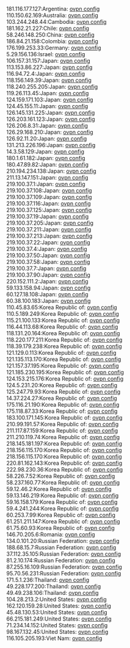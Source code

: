 181.116.177.127:Argentina: [ovpn config](vpn/181_116_177_127.ovpn)  
110.150.62.169:Australia: [ovpn config](vpn/110_150_62_169.ovpn)  
103.244.248.44:Cambodia: [ovpn config](vpn/103_244_248_44.ovpn)  
181.162.21.227:Chile: [ovpn config](vpn/181_162_21_227.ovpn)  
58.246.148.250:China: [ovpn config](vpn/58_246_148_250.ovpn)  
186.84.21.158:Colombia: [ovpn config](vpn/186_84_21_158.ovpn)  
176.199.253.33:Germany: [ovpn config](vpn/176_199_253_33.ovpn)  
5.29.156.136:Israel: [ovpn config](vpn/5_29_156_136.ovpn)  
106.157.31.157:Japan: [ovpn config](vpn/106_157_31_157.ovpn)  
113.153.86.227:Japan: [ovpn config](vpn/113_153_86_227.ovpn)  
116.94.72.4:Japan: [ovpn config](vpn/116_94_72_4.ovpn)  
118.156.149.39:Japan: [ovpn config](vpn/118_156_149_39.ovpn)  
118.240.255.205:Japan: [ovpn config](vpn/118_240_255_205.ovpn)  
119.26.113.45:Japan: [ovpn config](vpn/119_26_113_45.ovpn)  
124.159.171.103:Japan: [ovpn config](vpn/124_159_171_103.ovpn)  
124.45.155.11:Japan: [ovpn config](vpn/124_45_155_11.ovpn)  
126.145.131.225:Japan: [ovpn config](vpn/126_145_131_225.ovpn)  
126.203.161.123:Japan: [ovpn config](vpn/126_203_161_123.ovpn)  
126.206.8.31:Japan: [ovpn config](vpn/126_206_8_31.ovpn)  
126.29.168.210:Japan: [ovpn config](vpn/126_29_168_210.ovpn)  
126.92.11.20:Japan: [ovpn config](vpn/126_92_11_20.ovpn)  
131.213.226.196:Japan: [ovpn config](vpn/131_213_226_196.ovpn)  
14.3.58.129:Japan: [ovpn config](vpn/14_3_58_129.ovpn)  
180.1.61.182:Japan: [ovpn config](vpn/180_1_61_182.ovpn)  
180.47.89.82:Japan: [ovpn config](vpn/180_47_89_82.ovpn)  
210.194.234.138:Japan: [ovpn config](vpn/210_194_234_138.ovpn)  
211.13.147.151:Japan: [ovpn config](vpn/211_13_147_151.ovpn)  
219.100.37.1:Japan: [ovpn config](vpn/219_100_37_1.ovpn)  
219.100.37.108:Japan: [ovpn config](vpn/219_100_37_108.ovpn)  
219.100.37.109:Japan: [ovpn config](vpn/219_100_37_109.ovpn)  
219.100.37.116:Japan: [ovpn config](vpn/219_100_37_116.ovpn)  
219.100.37.125:Japan: [ovpn config](vpn/219_100_37_125.ovpn)  
219.100.37.19:Japan: [ovpn config](vpn/219_100_37_19.ovpn)  
219.100.37.205:Japan: [ovpn config](vpn/219_100_37_205.ovpn)  
219.100.37.211:Japan: [ovpn config](vpn/219_100_37_211.ovpn)  
219.100.37.213:Japan: [ovpn config](vpn/219_100_37_213.ovpn)  
219.100.37.22:Japan: [ovpn config](vpn/219_100_37_22.ovpn)  
219.100.37.4:Japan: [ovpn config](vpn/219_100_37_4.ovpn)  
219.100.37.50:Japan: [ovpn config](vpn/219_100_37_50.ovpn)  
219.100.37.58:Japan: [ovpn config](vpn/219_100_37_58.ovpn)  
219.100.37.7:Japan: [ovpn config](vpn/219_100_37_7.ovpn)  
219.100.37.90:Japan: [ovpn config](vpn/219_100_37_90.ovpn)  
220.152.111.2:Japan: [ovpn config](vpn/220_152_111_2.ovpn)  
59.133.158.94:Japan: [ovpn config](vpn/59_133_158_94.ovpn)  
60.127.18.108:Japan: [ovpn config](vpn/60_127_18_108.ovpn)  
60.38.100.183:Japan: [ovpn config](vpn/60_38_100_183.ovpn)  
110.45.83.65:Korea Republic of: [ovpn config](vpn/110_45_83_65.ovpn)  
110.5.189.249:Korea Republic of: [ovpn config](vpn/110_5_189_249.ovpn)  
115.21.100.133:Korea Republic of: [ovpn config](vpn/115_21_100_133.ovpn)  
116.44.113.68:Korea Republic of: [ovpn config](vpn/116_44_113_68.ovpn)  
118.131.20.164:Korea Republic of: [ovpn config](vpn/118_131_20_164.ovpn)  
118.220.177.211:Korea Republic of: [ovpn config](vpn/118_220_177_211.ovpn)  
118.39.179.238:Korea Republic of: [ovpn config](vpn/118_39_179_238.ovpn)  
121.129.0.113:Korea Republic of: [ovpn config](vpn/121_129_0_113.ovpn)  
121.135.113.170:Korea Republic of: [ovpn config](vpn/121_135_113_170.ovpn)  
121.157.37.195:Korea Republic of: [ovpn config](vpn/121_157_37_195.ovpn)  
121.185.230.195:Korea Republic of: [ovpn config](vpn/121_185_230_195.ovpn)  
124.153.215.176:Korea Republic of: [ovpn config](vpn/124_153_215_176.ovpn)  
124.5.231.20:Korea Republic of: [ovpn config](vpn/124_5_231_20.ovpn)  
125.247.79.93:Korea Republic of: [ovpn config](vpn/125_247_79_93.ovpn)  
14.37.224.27:Korea Republic of: [ovpn config](vpn/14_37_224_27.ovpn)  
175.116.21.190:Korea Republic of: [ovpn config](vpn/175_116_21_190.ovpn)  
175.118.87.33:Korea Republic of: [ovpn config](vpn/175_118_87_33.ovpn)  
183.100.171.145:Korea Republic of: [ovpn config](vpn/183_100_171_145.ovpn)  
210.99.191.57:Korea Republic of: [ovpn config](vpn/210_99_191_57.ovpn)  
211.117.87.159:Korea Republic of: [ovpn config](vpn/211_117_87_159.ovpn)  
211.210.119.74:Korea Republic of: [ovpn config](vpn/211_210_119_74.ovpn)  
218.145.181.197:Korea Republic of: [ovpn config](vpn/218_145_181_197.ovpn)  
218.156.115.170:Korea Republic of: [ovpn config](vpn/218_156_115_170.ovpn)  
218.156.115.170:Korea Republic of: [ovpn config](vpn/218_156_115_170.ovpn)  
220.81.162.143:Korea Republic of: [ovpn config](vpn/220_81_162_143.ovpn)  
222.98.230.36:Korea Republic of: [ovpn config](vpn/222_98_230_36.ovpn)  
58.226.7.52:Korea Republic of: [ovpn config](vpn/58_226_7_52.ovpn)  
58.237.160.77:Korea Republic of: [ovpn config](vpn/58_237_160_77.ovpn)  
59.12.46.2:Korea Republic of: [ovpn config](vpn/59_12_46_2.ovpn)  
59.13.146.219:Korea Republic of: [ovpn config](vpn/59_13_146_219.ovpn)  
59.16.158.179:Korea Republic of: [ovpn config](vpn/59_16_158_179.ovpn)  
59.4.241.244:Korea Republic of: [ovpn config](vpn/59_4_241_244.ovpn)  
60.253.7.99:Korea Republic of: [ovpn config](vpn/60_253_7_99.ovpn)  
61.251.211.147:Korea Republic of: [ovpn config](vpn/61_251_211_147.ovpn)  
61.75.60.93:Korea Republic of: [ovpn config](vpn/61_75_60_93.ovpn)  
146.70.205.6:Romania: [ovpn config](vpn/146_70_205_6.ovpn)  
134.0.101.20:Russian Federation: [ovpn config](vpn/134_0_101_20.ovpn)  
188.68.15.7:Russian Federation: [ovpn config](vpn/188_68_15_7.ovpn)  
37.112.35.105:Russian Federation: [ovpn config](vpn/37_112_35_105.ovpn)  
81.2.10.174:Russian Federation: [ovpn config](vpn/81_2_10_174.ovpn)  
87.255.16.109:Russian Federation: [ovpn config](vpn/87_255_16_109.ovpn)  
95.70.56.231:Russian Federation: [ovpn config](vpn/95_70_56_231.ovpn)  
171.5.1.236:Thailand: [ovpn config](vpn/171_5_1_236.ovpn)  
49.228.177.200:Thailand: [ovpn config](vpn/49_228_177_200.ovpn)  
49.49.238.106:Thailand: [ovpn config](vpn/49_49_238_106.ovpn)  
104.28.213.2:United States: [ovpn config](vpn/104_28_213_2.ovpn)  
162.120.159.28:United States: [ovpn config](vpn/162_120_159_28.ovpn)  
45.48.130.53:United States: [ovpn config](vpn/45_48_130_53.ovpn)  
66.215.181.249:United States: [ovpn config](vpn/66_215_181_249.ovpn)  
71.234.14.152:United States: [ovpn config](vpn/71_234_14_152.ovpn)  
98.167.132.45:United States: [ovpn config](vpn/98_167_132_45.ovpn)  
116.105.205.193:Viet Nam: [ovpn config](vpn/116_105_205_193.ovpn)  
